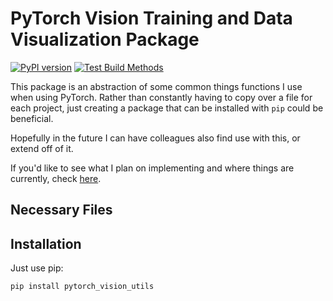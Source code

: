 # PyTorch Vision Training and Data Visualization Package
[![PyPI version](https://badge.fury.io/py/pytorch-vision-utils.svg)](https://badge.fury.io/py/pytorch-vision-utils)
[![Test Build Methods](https://github.com/nclgbd/PyTorch-Utilities/actions/workflows/run-all-tests.yml/badge.svg)](https://github.com/nclgbd/PyTorch-Utilities/actions/workflows/run-all-tests.yml)

This package is an abstraction of some common things functions I use when using PyTorch. Rather than constantly having to copy over a file for each project, just creating a package that can be installed with `pip` could be beneficial.

Hopefully in the future I can have colleagues also find use with this, or extend off of it.

If you'd like to see what I plan on implementing and where things are currently, check [here](https://github.com/nclgbd/PyTorch-Utilities/projects/1).


## Necessary Files


## Installation
Just use pip:
```bash
pip install pytorch_vision_utils
```
